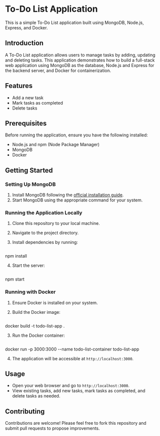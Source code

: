 # To-Do List Application

This is a simple To-Do List application built using MongoDB, Node.js, Express, and Docker.

## Introduction

A To-Do List application allows users to manage tasks by adding, updating and deleting tasks. This application demonstrates how to build a full-stack web application using MongoDB as the database, Node.js and Express for the backend server, and Docker for containerization.

## Features
- Add a new task
- Mark tasks as completed
- Delete tasks

## Prerequisites

Before running the application, ensure you have the following installed:

- Node.js and npm (Node Package Manager)
- MongoDB
- Docker

## Getting Started

### Setting Up MongoDB

1. Install MongoDB following the [official installation guide](https://docs.mongodb.com/manual/installation/).
2. Start MongoDB using the appropriate command for your system.

### Running the Application Locally

1. Clone this repository to your local machine.
2. Navigate to the project directory.
3. Install dependencies by running:
   
     ```bash
npm install

4. Start the server:

   ```bash
npm start

### Running with Docker

1. Ensure Docker is installed on your system.
2. Build the Docker image:

   ```bash
docker build -t todo-list-app .

3. Run the Docker container:

   ```bash
docker run -p 3000:3000 --name todo-list-container todo-list-app

4. The application will be accessible at `http://localhost:3000`.

## Usage

- Open your web browser and go to `http://localhost:3000`.
- View existing tasks, add new tasks, mark tasks as completed, and delete tasks as needed.

## Contributing

Contributions are welcome! Please feel free to fork this repository and submit pull requests to propose improvements.
